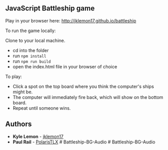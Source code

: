 ## JavaScript Battleship game

Play in your browser here: http://jklemon17.github.io/battleship

To run the game locally:

Clone to your local machine.

* cd into the folder
* run `npm install`
* run `npm run build`
* open the index.html file in your browser of choice

To play:
  * Click a spot on the top board where you think the computer's ships might be.
  * The computer will immediately fire back, which will show on the bottom board.
  * Repeat until someone wins.
  
## Authors

* **Kyle Lemon** - [jklemon17](https://github.com/jklemon17)
* **Paul Rail** - [PolarisTLX](https://github.com/PolarisTLX)
#   B a t t l e s h i p - B G - A u d i o  
 #   B a t t l e s h i p - B G - A u d i o  
 